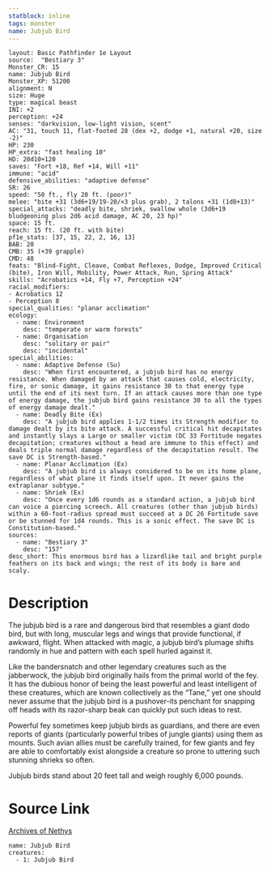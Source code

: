 ```yaml
---
statblock: inline
tags: monster
name: Jubjub Bird
---
```

```statblock
layout: Basic Pathfinder 1e Layout
source:  "Bestiary 3"
Monster_CR: 15
name: Jubjub Bird
Monster_XP: 51200
alignment: N
size: Huge
type: magical beast
INI: +2
perception: +24
senses: "darkvision, low-light vision, scent"
AC: "31, touch 11, flat-footed 28 (dex +2, dodge +1, natural +20, size -2)"
HP: 230
HP_extra: "fast healing 10"
HD: 20d10+120
saves: "Fort +18, Ref +14, Will +11"
immune: "acid"
defensive_abilities: "adaptive defense"
SR: 26
speed: "50 ft., fly 20 ft. (poor)"
melee: "bite +31 (3d6+19/19-20/×3 plus grab), 2 talons +31 (1d8+13)"
special_attacks: "deadly bite, shriek, swallow whole (3d6+19 bludgeoning plus 2d6 acid damage, AC 20, 23 hp)"
space: 15 ft.
reach: 15 ft. (20 ft. with bite)
pf1e_stats: [37, 15, 22, 2, 16, 13]
BAB: 20
CMB: 35 (+39 grapple)
CMD: 48
feats: "Blind-Fight, Cleave, Combat Reflexes, Dodge, Improved Critical (bite), Iron Will, Mobility, Power Attack, Run, Spring Attack"
skills: "Acrobatics +14, Fly +7, Perception +24"
racial_modifiers:
- Acrobatics 12
- Perception 8
special_qualities: "planar acclimation"
ecology:
  - name: Environment
    desc: "temperate or warm forests"
  - name: Organisation
    desc: "solitary or pair"
    desc: "incidental"
special_abilities:
  - name: Adaptive Defense (Su)
    desc: "When first encountered, a jubjub bird has no energy resistance. When damaged by an attack that causes cold, electricity, fire, or sonic damage, it gains resistance 30 to that energy type until the end of its next turn. If an attack causes more than one type of energy damage, the jubjub bird gains resistance 30 to all the types of energy damage dealt."
  - name: Deadly Bite (Ex)
    desc: "A jubjub bird applies 1-1/2 times its Strength modifier to damage dealt by its bite attack. A successful critical hit decapitates and instantly slays a Large or smaller victim (DC 33 Fortitude negates decapitation; creatures without a head are immune to this effect) and deals triple normal damage regardless of the decapitation result. The save DC is Strength-based."
  - name: Planar Acclimation (Ex)
    desc: "A jubjub bird is always considered to be on its home plane, regardless of what plane it finds itself upon. It never gains the extraplanar subtype."
  - name: Shriek (Ex)
    desc: "Once every 1d6 rounds as a standard action, a jubjub bird can voice a piercing screech. All creatures (other than jubjub birds) within a 60-foot-radius spread must succeed at a DC 26 Fortitude save or be stunned for 1d4 rounds. This is a sonic effect. The save DC is Constitution-based."
sources:
  - name: "Bestiary 3"
    desc: "157"
desc_short: This enormous bird has a lizardlike tail and bright purple feathers on its back and wings; the rest of its body is bare and scaly.
```
# Description
The jubjub bird is a rare and dangerous bird that resembles a giant dodo bird, but with long, muscular legs and wings that provide functional, if awkward, flight. When attacked with magic, a jubjub bird’s plumage shifts randomly in hue and pattern with each spell hurled against it.

Like the bandersnatch and other legendary creatures such as the jabberwock, the jubjub bird originally hails from the primal world of the fey. It has the dubious honor of being the least powerful and least intelligent of these creatures, which are known collectively as the “Tane,” yet one should never assume that the jubjub bird is a pushover-its penchant for snapping off heads with its razor-sharp beak can quickly put such ideas to rest.

Powerful fey sometimes keep jubjub birds as guardians, and there are even reports of giants (particularly powerful tribes of jungle giants) using them as mounts. Such avian allies must be carefully trained, for few giants and fey are able to comfortably exist alongside a creature so prone to uttering such stunning shrieks so often.

Jubjub birds stand about 20 feet tall and weigh roughly 6,000 pounds.
# Source Link
[Archives of Nethys](https://aonprd.com/MonsterDisplay.aspx?ItemName=Jubjub%20Bird)
```encounter-table
name: Jubjub Bird
creatures:
  - 1: Jubjub Bird
```
